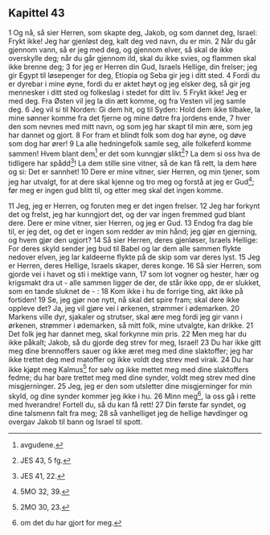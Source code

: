 ## Kapittel 43

1 Og nå, så sier Herren, som skapte deg, Jakob, og som dannet deg, Israel: Frykt ikke! Jeg har gjenløst deg, kalt deg ved navn, du er min.
2 Når du går gjennom vann, så er jeg med deg, og gjennom elver, så skal de ikke overskylle deg; når du går gjennom ild, skal du ikke svies, og flammen skal ikke brenne deg;
3 for jeg er Herren din Gud, Israels Hellige, din frelser; jeg gir Egypt til løsepenger for deg, Etiopia og Seba gir jeg i ditt sted.
4 Fordi du er dyrebar i mine øyne, fordi du er aktet høyt og jeg elsker deg, så gir jeg mennesker i ditt sted og folkeslag i stedet for ditt liv.
5 Frykt ikke! Jeg er med deg. Fra Østen vil jeg la din ætt komme, og fra Vesten vil jeg samle deg.
6 Jeg vil si til Norden: Gi dem hit, og til Syden: Hold dem ikke tilbake, la mine sønner komme fra det fjerne og mine døtre fra jordens ende,
7 hver den som nevnes med mitt navn, og som jeg har skapt til min ære, som jeg har dannet og gjort.
8 For fram et blindt folk som dog har øyne, og døve som dog har ører!
9 La alle hedningefolk samle seg, alle folkeferd komme sammen! Hvem blant dem[^1] er det som kunngjør slikt[^2]? La dem si oss hva de tidligere har spådd[^3]! La dem stille sine vitner, så de kan få rett, la dem høre og si: Det er sannhet!
10 Dere er mine vitner, sier Herren, og min tjener, som jeg har utvalgt, for at dere skal kjenne og tro meg og forstå at jeg er Gud[^4]; før meg er ingen gud blitt til, og etter meg skal det ingen komme.

11 Jeg, jeg er Herren, og foruten meg er det ingen frelser.
12 Jeg har forkynt det og frelst, jeg har kunngjort det, og der var ingen fremmed gud blant dere. Dere er mine vitner, sier Herren, og jeg er Gud.
13 Endog fra dag ble til, er jeg det, og det er ingen som redder av min hånd; jeg gjør en gjerning, og hvem gjør den ugjort?
14 Så sier Herren, deres gjenløser, Israels Hellige: For deres skyld sender jeg bud til Babel og lar dem alle sammen flykte nedover elven, jeg lar kaldeerne flykte på de skip som var deres lyst.
15 Jeg er Herren, deres Hellige, Israels skaper, deres konge.
16 Så sier Herren, som gjorde vei i havet og sti i mektige vann,
17 som lot vogner og hester, hær og krigsmakt dra ut - alle sammen ligger de der, de står ikke opp, de er slukket, som en tande sluknet de - :
18 Kom ikke i hu de forrige ting, akt ikke på fortiden!
19 Se, jeg gjør noe nytt, nå skal det spire fram; skal dere ikke oppleve det? Ja, jeg vil gjøre vei i ørkenen, strømmer i ødemarken.
20 Markens ville dyr, sjakaler og strutser, skal ære meg fordi jeg gir vann i ørkenen, strømmer i ødemarken, så mitt folk, mine utvalgte, kan drikke.
21 Det folk jeg har dannet meg, skal forkynne min pris.
22 Men meg har du ikke påkalt; Jakob, så du gjorde deg strev for meg, Israel!
23 Du har ikke gitt meg dine brennoffers sauer og ikke æret meg med dine slaktoffer; jeg har ikke trettet deg med matoffer og ikke voldt deg strev med virak.
24 Du har ikke kjøpt meg Kalmus[^5] for sølv og ikke mettet meg med dine slaktoffers fedme; du har bare trettet meg med dine synder, voldt meg strev med dine misgjerninger.
25 Jeg, jeg er den som utsletter dine misgjerninger for min skyld, og dine synder kommer jeg ikke i hu.
26 Minn meg[^6], la oss gå i rette med hverandre! Fortell du, så du kan få rett!
27 Din første far syndet, og dine talsmenn falt fra meg;
28 så vanhelliget jeg de hellige høvdinger og overgav Jakob til bann og Israel til spott.

[^1]:  avgudene.
[^2]:  JES 43, 5 fg.
[^3]:  JES 41, 22.
[^4]:  5MO 32, 39.
[^5]:  2MO 30, 23.
[^6]:  om det du har gjort for meg.
